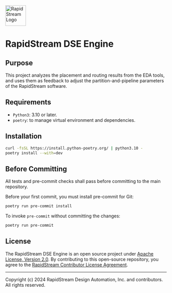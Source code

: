 <!--
Copyright (c) 2024 RapidStream Design Automation, Inc. and contributors.
All rights reserved. The contributor(s) of this file has/have agreed to the
RapidStream Contributor License Agreement.
-->

<img src="https://imagedelivery.net/AU8IzMTGgpVmEBfwPILIgw/1b565657-df33-41f9-f29e-0d539743e700/128" width="64px" alt="RapidStream Logo" />


RapidStream DSE Engine
======================

Purpose
-------

This project analyzes the placement and routing results from the EDA tools, and uses them as feedback to adjust the partition-and-pipeline parameters of the RapidStream software.

Requirements
------------

- `Python3`: 3.10 or later.
- `poetry`: to manage virtual environment and dependencies.

Installation
------------

```bash
curl -fsSL https://install.python-poetry.org/ | python3.10 -
poetry install --with=dev
```

Before Committing
-----------------

All tests and pre-commit checks shall pass before committing to the main repository.

Before your first commit, you must install pre-commit for Git:

```bash
poetry run pre-commit install
```

To invoke `pre-commit` without committing the changes:

```bash
poetry run pre-commit
```

License
-------

The RapidStream DSE Engine is an open source project under [Apache License, Version 2.0](LICENSE). By contributing to this open-source repository, you agree to the [RapidStream Contributor License Agreement](CLA.md).

-----

Copyright (c) 2024 RapidStream Design Automation, Inc. and contributors.  All rights reserved.
